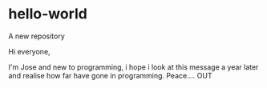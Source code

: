 # hello-world
A new repository 

Hi everyone,

I'm Jose and new to programming, i hope i look at this message a year later and realise how far have gone in programming. Peace.... OUT 
